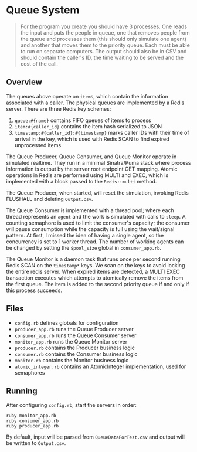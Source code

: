 # Queue System

> For the program you create you should have 3 processes. One reads the input and puts the people in queue, 
> one that removes people from the queue and processes them (this should only simulate one agent) and 
> another that moves them to the priority queue. Each must be able to run on separate computers. The output 
> should also be in CSV and should contain the caller's ID, the time waiting to be served and the cost of 
> the call.

## Overview

The queues above operate on `item`s, which contain the information associated with a caller.  The physical queues are implemented by a Redis server.  There are three Redis key schemes:

1. `queue:#{name}` contains FIFO queues of items to process
2. `item:#{caller_id}` contains the item hash serialized to JSON
3. `timestamp:#{caller_id}:#{timestamp}` marks caller IDs with their time of arrival in the key, which is used with Redis SCAN to find expired unprocessed items

The Queue Producer, Queue Consumer, and Queue Monitor operate in simulated realtime.  They run in a minimal Sinatra/Puma stack where process information is output by the server root endpoint GET mapping.  Atomic operations in Redis are performed using MULTI and EXEC, which is implemented with a block passed to the `Redis::multi` method.

The Queue Producer, when started, will reset the simulation, invoking Redis FLUSHALL and deleting `Output.csv`.

The Queue Consumer is implemented with a thread pool; where each thread represents an `agent` and the work is simulated with calls to `sleep`.  A counting semaphore is used to limit the consumer's capacity; the consumer will pause consumption while the capacity is full using the wait/signal pattern.  At first, I missed the idea of having a single agent, so the concurrency is set to 1 worker thread.  The number of working agents can be changed by setting the `$pool_size` global in `consumer_app.rb`.

The Queue Monitor is a daemon task that runs once per second running Redis SCAN on the `timestamp*` keys.  We scan on the keys to avoid locking the entire redis server.  When expired items are detected, a MULTI EXEC transaction executes which attempts to atomically remove the items from the first queue.  The item is added to the second priority queue if and only if this process succeeds.

## Files

- `config.rb` defines globals for configuration
- `producer_app.rb` runs the Queue Producer server
- `consumer_app.rb` runs the Queue Consumer server
- `monitor_app.rb` runs the Queue Monitor server
- `producer.rb` contains the Producer business logic
- `consumer.rb` contains the Consumer business logic
- `monitor.rb` contains the Monitor business logic
- `atomic_integer.rb` contains an AtomicInteger implementation, used for semaphores

## Running

After configuring `config.rb`, start the servers in order:

```
ruby monitor_app.rb
ruby consumer_app.rb
ruby producer_app.rb
```

By default, input will be parsed from `QueueDataForTest.csv` and output will be written to `Output.csv`.